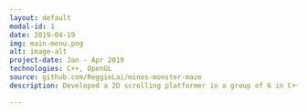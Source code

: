 ```yaml
---
layout: default
modal-id: 1
date: 2019-04-19
img: main-menu.png
alt: image-alt
project-date: Jan - Apr 2019
technologies: C++, OpenGL
source: github.com/ReggieLai/minos-monster-maze
description: Developed a 2D scrolling platformer in a group of 6 in C++. Voted best game out of 12 by industry professionals that acted as external judges.

---
```

